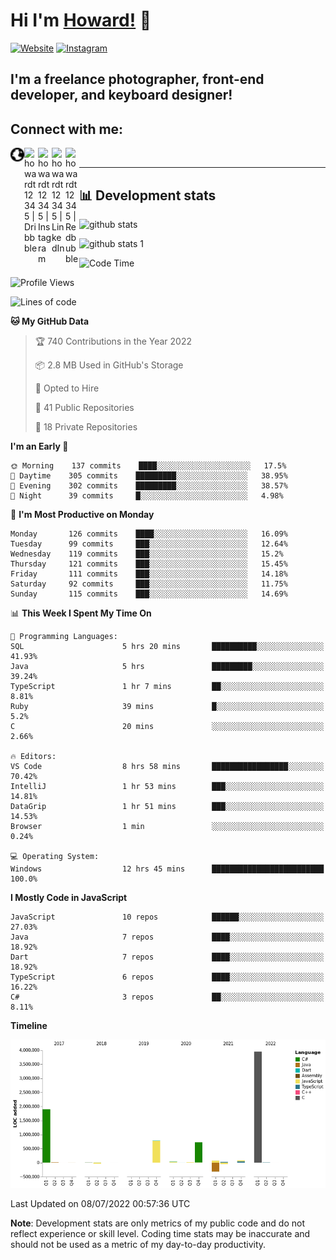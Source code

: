 # Hi I'm [Howard!][website] 👋

[![Website](https://img.shields.io/website?label=howardt12345.com&style=for-the-badge&url=https%3A%2F%2Fhowardt12345.com)](https://howardt12345.com)
[![Instagram](https://img.shields.io/badge/instagram-%23E4405F.svg?&style=for-the-badge&logo=instagram&logoColor=white)](https://instagram.com/howardt12345)

I'm a freelance photographer, front-end developer, and keyboard designer!
---

## Connect with me:

[<img align="left" alt="howardt12345.com" width="22px" src="https://raw.githubusercontent.com/iconic/open-iconic/master/svg/globe.svg" />][website]
[<img align="left" alt="howardt12345 | Dribbble" width="22px" src="https://cdn.jsdelivr.net/npm/simple-icons@v3/icons/dribbble.svg" />][dribbble]
[<img align="left" alt="howardt12345 | Instagram" width="22px" src="https://cdn.jsdelivr.net/npm/simple-icons@v3/icons/instagram.svg" />][instagram]
[<img align="left" alt="howardt12345 | LinkedIn" width="22px" src="https://cdn.jsdelivr.net/npm/simple-icons@v3/icons/linkedin.svg" />][linkedin]
[<img align="left" alt="howardt12345 | Redbubble" width="22px" src="https://cdn.jsdelivr.net/npm/simple-icons@v3/icons/redbubble.svg" />][redbubble]

<br />

---

## 📊 Development stats

![github stats](https://github-readme-stats.vercel.app/api?username=howardt12345&show_icons=true&hide_border=true&theme=dark&hide=contribs,issues)

![github stats 1](https://github-readme-stats.vercel.app/api/top-langs?username=howardt12345&langs_count=8&show_icons=true&hide_border=true&theme=dark&layout=compact)

<!--START_SECTION:waka-->
![Code Time](http://img.shields.io/badge/Code%20Time-0%20secs-blue)

![Profile Views](http://img.shields.io/badge/Profile%20Views-0-blue)

![Lines of code](https://img.shields.io/badge/From%20Hello%20World%20I%27ve%20Written-7%20Million%20lines%20of%20code-blue)

**🐱 My GitHub Data** 

> 🏆 740 Contributions in the Year 2022
 > 
> 📦 2.8 MB Used in GitHub's Storage 
 > 
> 💼 Opted to Hire
 > 
> 📜 41 Public Repositories 
 > 
> 🔑 18 Private Repositories  
 > 
**I'm an Early 🐤** 

```text
🌞 Morning    137 commits    ████░░░░░░░░░░░░░░░░░░░░░   17.5% 
🌆 Daytime    305 commits    █████████░░░░░░░░░░░░░░░░   38.95% 
🌃 Evening    302 commits    █████████░░░░░░░░░░░░░░░░   38.57% 
🌙 Night      39 commits     █░░░░░░░░░░░░░░░░░░░░░░░░   4.98%

```
📅 **I'm Most Productive on Monday** 

```text
Monday       126 commits    ████░░░░░░░░░░░░░░░░░░░░░   16.09% 
Tuesday      99 commits     ███░░░░░░░░░░░░░░░░░░░░░░   12.64% 
Wednesday    119 commits    ███░░░░░░░░░░░░░░░░░░░░░░   15.2% 
Thursday     121 commits    ███░░░░░░░░░░░░░░░░░░░░░░   15.45% 
Friday       111 commits    ███░░░░░░░░░░░░░░░░░░░░░░   14.18% 
Saturday     92 commits     ███░░░░░░░░░░░░░░░░░░░░░░   11.75% 
Sunday       115 commits    ███░░░░░░░░░░░░░░░░░░░░░░   14.69%

```


📊 **This Week I Spent My Time On** 

```text
💬 Programming Languages: 
SQL                      5 hrs 20 mins       ██████████░░░░░░░░░░░░░░░   41.93% 
Java                     5 hrs               █████████░░░░░░░░░░░░░░░░   39.24% 
TypeScript               1 hr 7 mins         ██░░░░░░░░░░░░░░░░░░░░░░░   8.81% 
Ruby                     39 mins             █░░░░░░░░░░░░░░░░░░░░░░░░   5.2% 
C                        20 mins             ░░░░░░░░░░░░░░░░░░░░░░░░░   2.66%

🔥 Editors: 
VS Code                  8 hrs 58 mins       █████████████████░░░░░░░░   70.42% 
IntelliJ                 1 hr 53 mins        ███░░░░░░░░░░░░░░░░░░░░░░   14.81% 
DataGrip                 1 hr 51 mins        ███░░░░░░░░░░░░░░░░░░░░░░   14.53% 
Browser                  1 min               ░░░░░░░░░░░░░░░░░░░░░░░░░   0.24%

💻 Operating System: 
Windows                  12 hrs 45 mins      █████████████████████████   100.0%

```

**I Mostly Code in JavaScript** 

```text
JavaScript               10 repos            ██████░░░░░░░░░░░░░░░░░░░   27.03% 
Java                     7 repos             ████░░░░░░░░░░░░░░░░░░░░░   18.92% 
Dart                     7 repos             ████░░░░░░░░░░░░░░░░░░░░░   18.92% 
TypeScript               6 repos             ████░░░░░░░░░░░░░░░░░░░░░   16.22% 
C#                       3 repos             ██░░░░░░░░░░░░░░░░░░░░░░░   8.11%

```


**Timeline**

![Chart not found](https://raw.githubusercontent.com/howardt12345/howardt12345/master/charts/bar_graph.png) 


 Last Updated on 08/07/2022 00:57:36 UTC
<!--END_SECTION:waka-->

**Note**: Development stats are only metrics of my public code and do not reflect experience or skill level. Coding time stats may be inaccurate and should not be used as a metric of my day-to-day productivity.

[website]: https://howardt12345.com
[dribbble]: https://dribbble.com/howardt12345
[instagram]: https://instagram.com/howardt12345
[linkedin]: https://linkedin.com/in/howardt12345
[redbubble]: https://www.redbubble.com/people/howardt12345/
